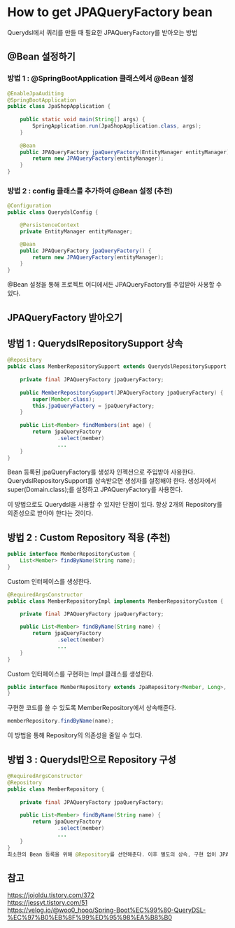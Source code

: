 # How to get JPAQueryFactory bean
Querydsl에서 쿼리를 만들 때 필요한 JPAQueryFactory를 받아오는 방법  

## @Bean 설정하기

### 방법 1 : @SpringBootApplication 클래스에서 @Bean 설정
```java
@EnableJpaAuditing
@SpringBootApplication
public class JpaShopApplication {
    
    public static void main(String[] args) {
        SpringApplication.run(JpaShopApplication.class, args);
    }
    
    @Bean
    public JPAQueryFactory jpaQueryFactory(EntityManager entityManager) {
        return new JPAQueryFactory(entityManager);
    }
}
```

### 방법 2 : config 클래스를 추가하여 @Bean 설정 (추천)

```java
@Configuration
public class QuerydslConfig {

    @PersistenceContext
    private EntityManager entityManager;

    @Bean
    public JPAQueryFactory jpaQueryFactory() {
        return new JPAQueryFactory(entityManager);
    }
}
```

@Bean 설정을 통해 프로젝트 어디에서든 JPAQueryFactory를 주입받아 사용할 수 있다.

## JPAQueryFactory 받아오기

## 방법 1 : QuerydslRepositorySupport 상속
```java
@Repository
public class MemberRepositorySupport extends QuerydslRepositorySupport {
    
    private final JPAQueryFactory jpaQueryFactory;
    
    public MemberRepositorySupport(JPAQueryFactory jpaQueryFactory) {
        super(Member.class);
        this.jpaQueryFactory = jpaQueryFactory;
    }
    
    public List<Member> findMembers(int age) {
        return jpaQueryFactory
                .select(member)
                ...
    }
}
```
Bean 등록된 jpaQueryFactory를 생성자 인젝션으로 주입받아 사용한다. QuerydslRepositorySupport를 상속받으면 생성자를 설정해야 한다. 생성자에서 super(Domain.class);를 설정하고 JPAQueryFactory를 사용한다.  

이 방법으로도 Querydsl을 사용할 수 있지만 단점이 있다. 항상 2개의 Repository를 의존성으로 받아야 한다는 것이다. 

## 방법 2 : Custom Repository 적용 (추천)

```java
public interface MemberRepositoryCustom {
    List<Member> findByName(String name);
}
```
Custom 인터페이스를 생성한다.

```java
@RequiredArgsConstructor
public class MemberRepositoryImpl implements MemberRepositoryCustom {
    
    private final JPAQueryFactory jpaQueryFactory;

    public List<Member> findByName(String name) {
        return jpaQueryFactory
                .select(member)
                ...
    }
}
```
Custom 인터페이스를 구현하는 Impl 클래스를 생성한다.

```java
public interface MemberRepository extends JpaRepository<Member, Long>, MemberRepositoryCustom {
}
```
구현한 코드를 쓸 수 있도록 MemberRepository에서 상속해준다.

```java
memberRepository.findByName(name);
```
이 방법을 통해 Repository의 의존성을 줄일 수 있다.

## 방법 3 : Querydsl만으로 Repository 구성

```java
@RequiredArgsConstructor
@Repository
public class MemberRepository {
    
    private final JPAQueryFactory jpaQueryFactory;
    
    public List<Member> findByName(String name) {
        return jpaQueryFactory
                .select(member)
                ...
    }
}
최소한의 Bean 등록을 위해 @Repository를 선언해준다. 이후 별도의 상속, 구현 없이 JPAQueryFactory만으로 쿼리를 작성한다. 

```

## 참고
https://jojoldu.tistory.com/372  
https://jessyt.tistory.com/51  
https://velog.io/@woo0_hooo/Spring-Boot%EC%99%80-QueryDSL-%EC%97%B0%EB%8F%99%ED%95%98%EA%B8%B0    
